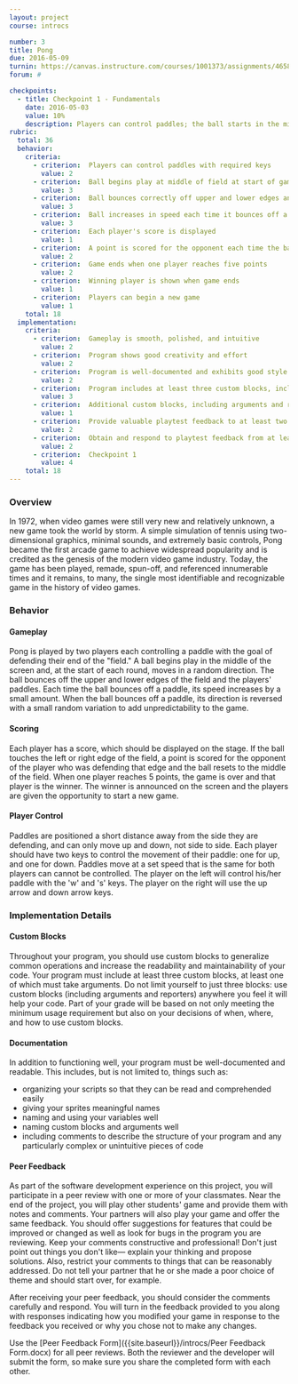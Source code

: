 ```yaml
---
layout: project
course: introcs

number: 3
title: Pong
due: 2016-05-09
turnin: https://canvas.instructure.com/courses/1001373/assignments/4658853
forum: #

checkpoints: 
  - title: Checkpoint 1 - Fundamentals
    date: 2016-05-03
    value: 10%
    description: Players can control paddles; the ball starts in the middle, moves in a random direction, and bounces of edges of stage and paddles
rubric:
  total: 36
  behavior:
    criteria:
      - criterion:  Players can control paddles with required keys                                       
        value: 2   
      - criterion:  Ball begins play at middle of field at start of game and after each point            
        value: 3   
      - criterion:  Ball bounces correctly off upper and lower edges and paddles                         
        value: 3   
      - criterion:  Ball increases in speed each time it bounces off a paddle                            
        value: 3
      - criterion:  Each player's score is displayed
        value: 1
      - criterion:  A point is scored for the opponent each time the ball touches the left or right edge 
        value: 2   
      - criterion:  Game ends when one player reaches five points                                        
        value: 2   
      - criterion:  Winning player is shown when game ends                                               
        value: 1    
      - criterion:  Players can begin a new game                                                         
        value: 1    
    total: 18
  implementation:
    criteria:
      - criterion:  Gameplay is smooth, polished, and intuitive                                          
        value: 2   
      - criterion:  Program shows good creativity and effort                                             
        value: 2   
      - criterion:  Program is well-documented and exhibits good style                                   
        value: 2   
      - criterion:  Program includes at least three custom blocks, including at least one with arguments 
        value: 3   
      - criterion:  Additional custom blocks, including arguments and reporters, are used where appropriate         
        value: 1   
      - criterion:  Provide valuable playtest feedback to at least two other students
        value: 2
      - criterion:  Obtain and respond to playtest feedback from at least two other students
        value: 2        
      - criterion:  Checkpoint 1                                                                         
        value: 4   
    total: 18
---
```

### Overview

In 1972, when video games were still very new and relatively unknown, a new game took the world by storm.  A simple simulation of tennis using two-dimensional graphics, minimal sounds, and extremely basic controls, Pong became the first arcade game to achieve widespread popularity and is credited as the genesis of the modern video game industry.  Today, the game has been played, remade, spun-off, and referenced innumerable times and it remains, to many, the single most identifiable and recognizable game in the history of video games.

### Behavior

####  Gameplay
Pong is played by two players each controlling a paddle with the goal of defending their end of the "field."  A ball begins play in the middle of the screen and, at the start of each round, moves in a random direction.  The ball bounces off the upper and lower edges of the field and the players' paddles.  Each time the ball bounces off a paddle, its speed increases by a small amount.  When the ball bounces off a paddle, its direction is reversed with a small random variation to add unpredictability to the game.

####  Scoring
Each player has a score, which should be displayed on the stage.  If the ball touches the left or right edge of the field, a point is scored for the opponent of the player who was defending that edge and the ball resets to the middle of the field.  When one player reaches 5 points, the game is over and that player is the winner.  The winner is announced on the screen and the players are given the opportunity to start a new game.

#### Player Control
Paddles are positioned a short distance away from the side they are defending, and can only move up and down, not side to side.  Each player should have two keys to control the movement of their paddle: one for up, and one for down.  Paddles move at a set speed that is the same for both players can cannot be controlled.  The player on the left will control his/her paddle with the 'w' and 's' keys.  The player on the right will use the up arrow and down arrow keys.
        
### Implementation Details

#### Custom Blocks
Throughout your program, you should use custom blocks to generalize common operations and increase the readability and maintainability of your code.  Your program must include at least three custom blocks, at least one of which must take arguments.  Do not limit yourself to just three blocks: use custom blocks (including arguments and reporters) anywhere you feel it will help your code.  Part of your grade will be based on not only meeting the minimum usage requirement but also on your decisions of when, where, and how to use custom blocks.

#### Documentation
In addition to functioning well, your program must be well-documented and readable.  This includes, but is not limited to, things such as:

* organizing your scripts so that they can be read and comprehended easily
* giving your sprites meaningful names
* naming and using your variables well
* naming custom blocks and arguments well
* including comments to describe the structure of your program and any particularly complex or unintuitive pieces of code

#### Peer Feedback
As part of the software development experience on this project, you will participate in a peer review with one or more of your classmates.  Near the end of the project, you will play other students' game and provide them with notes and comments.  Your partners will also play your game and offer the same feedback.  You should offer suggestions for features that could be improved or changed as well as look for bugs in the program you are reviewing.  Keep your comments constructive and professional!  Don't just point out things you don't like— explain your thinking and propose solutions.  Also, restrict your comments to things that can be reasonably addressed.  Do not tell your partner that he or she made a poor choice of theme and should start over, for example.

After receiving your peer feedback, you should consider the comments carefully and respond.  You will turn in the feedback provided to you along with responses indicating how you modified your game in response to the feedback you received or why you chose not to make any changes.

Use the [Peer Feedback Form]({{site.baseurl}}/introcs/Peer Feedback Form.docx) for all peer reviews.  Both the reviewer and the developer will submit the form, so make sure you share the completed form with each other.
